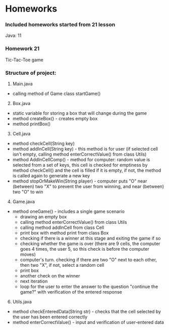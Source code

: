 # Homeworks

### Included homeworks started from 21 lesson

Java: 11

### Homework 21

Tic-Tac-Toe game

### Structure of project:

1. Main.java

- calling method of Game class startGame()

2. Box.java

- static variable for storing a box that will change during the game
- method createBox() - creates empty box
- method printBox()

3. Cell.java

- method checkCell(String key)
- method addInCell(String key) - this method is for user (if selected cell isn't empty, calling method enterCorrectValue() from class Utils)
- method AddInCellComp() - method for computer: random value is selected from a set of keys, this cell is checked for emptiness by method checkCell() and the cell is filled if it is empty, if not, the method is called again to generate a new key
- method stopOrMakeWin(String player) - computer puts "O" near (between) two "X" to prevent the user from winning, and near (between) two "O" to win

4. Game.java

- method oneGame() - includes a single game scenario
     - drawing an empty box
     - calling method enterCorrectValue() from class Utils
     - calling method addInCell from class Cell
     - print box with method print from class Box
     - checking if there is a winner at this stage and exiting the game if so
     - checking whether the game is over (there are 9 cells, the computer goes 4 times, the user 5, so this check is before the computer moves)
     - computer's turn. checking if there are two "O" next to each other, then two "X", if not, select a random cell
     - print box
     - another check on the winner
     - next iteration
     - loop for the user to enter the answer to the question "continue the game?" with verification of the entered response

6. Utils.java

- method checkEnteredData(String str) - checks that the cell selected by the user has been entered correctly
- method enterCorrectValue() - input and verification of user-entered data
